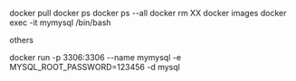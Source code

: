  
 
 docker pull
 docker ps 
 docker ps --all
 docker rm XX
 docker images
 docker exec -it mymysql /bin/bash



others

 docker run -p 3306:3306 --name mymysql  -e MYSQL_ROOT_PASSWORD=123456 -d mysql